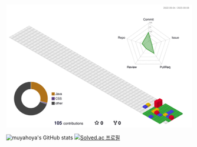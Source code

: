 
![](./profile-3d-contrib/profile-gitblock.svg)

![muyahoya's GitHub stats](https://github-readme-stats.vercel.app/api?username=muyahoya&show_icons=true&theme=radical)
[![Solved.ac
프로필](http://mazassumnida.wtf/api/v2/generate_badge?boj=babyho99)](https://solved.ac/babyho99)
